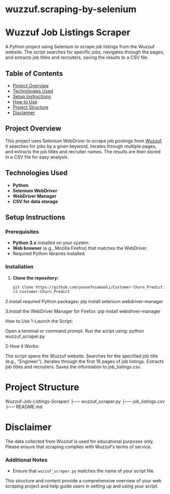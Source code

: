 # wuzzuf.scraping-by-selenium
# Wuzzuf Job Listings Scraper

A Python project using Selenium to scrape job listings from the Wuzzuf website. The script searches for specific jobs, navigates through the pages, and extracts job titles and recruiters, saving the results to a CSV file.

## Table of Contents
- [Project Overview](#project-overview)
- [Technologies Used](#technologies-used)
- [Setup Instructions](#setup-instructions)
- [How to Use](#how-to-use)
- [Project Structure](#project-structure)
- [Disclaimer](#disclaimer)

## Project Overview
This project uses Selenium WebDriver to scrape job postings from [Wuzzuf](https://wuzzuf.net/jobs/egypt). It searches for jobs by a given keyword, iterates through multiple pages, and extracts the job titles and recruiter names. The results are then stored in a CSV file for easy analysis.

## Technologies Used
- **Python**
- **Selenium WebDriver**
- **WebDriver Manager**
- **CSV for data storage**

## Setup Instructions

### Prerequisites
- **Python 3.x** installed on your system.
- **Web browser** (e.g., Mozilla Firefox) that matches the WebDriver.
- Required Python libraries installed.

### Installation

1. **Clone the repository:**
   ```bash
   git clone https://github.com/yousefosamaali/Customer-Churn_Predict.git
   cd Customer-Churn_Predict
2.Install required Python packages:
pip install selenium webdriver-manager


3.Install the WebDriver Manager for Firefox: 
pip install webdriver-manager

How to Use
1-Launch the Script:

Open a terminal or command prompt.
Run the script using:
python wuzzuf_scraper.py

2-How it Works:

The script opens the Wuzzuf website.
Searches for the specified job title (e.g., "Engineer").
Iterates through the first 16 pages of job listings.
Extracts job titles and recruiters.
Saves the information to job_listings.csv.

# Project Structure

Wuzzuf-Job-Listings-Scraper/
├── wuzzuf_scraper.py
├── job_listings.csv
├── README.md


# Disclaimer
The data collected from Wuzzuf is used for educational purposes only.
Please ensure that scraping complies with Wuzzuf's terms of service.


### Additional Notes
- Ensure that `wuzzuf_scraper.py` matches the name of your script file.

This structure and content provide a comprehensive overview of your web scraping project and help guide users in setting up and using your script.
